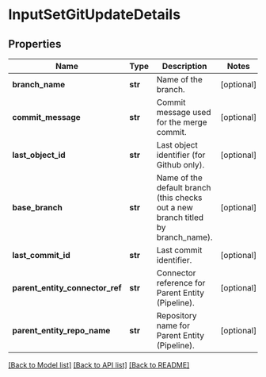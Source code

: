 # InputSetGitUpdateDetails

## Properties
Name | Type | Description | Notes
------------ | ------------- | ------------- | -------------
**branch_name** | **str** | Name of the branch. | [optional] 
**commit_message** | **str** | Commit message used for the merge commit. | [optional] 
**last_object_id** | **str** | Last object identifier (for Github only). | [optional] 
**base_branch** | **str** | Name of the default branch (this checks out a new branch titled by branch_name). | [optional] 
**last_commit_id** | **str** | Last commit identifier. | [optional] 
**parent_entity_connector_ref** | **str** | Connector reference for Parent Entity (Pipeline). | [optional] 
**parent_entity_repo_name** | **str** | Repository name for Parent Entity (Pipeline). | [optional] 

[[Back to Model list]](../README.md#documentation-for-models) [[Back to API list]](../README.md#documentation-for-api-endpoints) [[Back to README]](../README.md)

